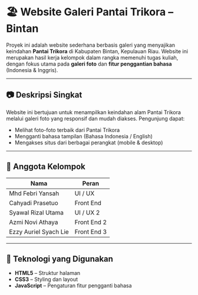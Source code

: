 # 🏖️ Website Galeri Pantai Trikora – Bintan

Proyek ini adalah website sederhana berbasis galeri yang menyajikan keindahan **Pantai Trikora** di Kabupaten Bintan, Kepulauan Riau. Website ini merupakan hasil kerja kelompok dalam rangka memenuhi tugas kuliah, dengan fokus utama pada **galeri foto** dan **fitur penggantian bahasa** (Indonesia & Inggris).

---

## 📷 Deskripsi Singkat

Website ini bertujuan untuk menampilkan keindahan alam Pantai Trikora melalui galeri foto yang responsif dan mudah diakses. Pengunjung dapat:
- Melihat foto-foto terbaik dari Pantai Trikora
- Mengganti bahasa tampilan (Bahasa Indonesia / English)
- Mengakses situs dari berbagai perangkat (mobile & desktop)

---

## 👥 Anggota Kelompok

| Nama |Peran |
|------|-----|
| Mhd Febri Yansah| UI / UX |
| Cahyadi Prasetuo | Front End |
| Syawal Rizal Utama | UI / UX 2|
| Azmi Novi Athaya | Front End 2 |
| Ezzy Auriel Syach Lie | Front End 3|

---

## 🔧 Teknologi yang Digunakan

- **HTML5** – Struktur halaman
- **CSS3** – Styling dan layout
- **JavaScript** – Pengaturan fitur pengganti bahasa
